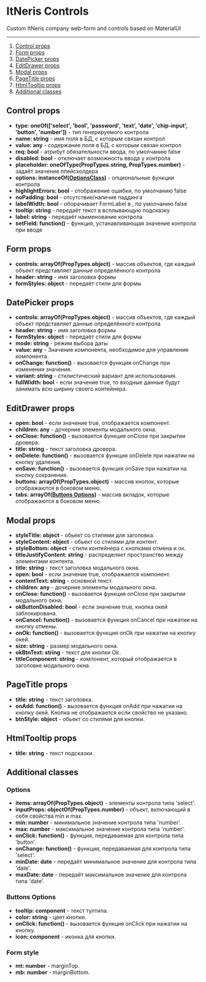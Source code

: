 # ItNeris Controls
Custom ItNeris company web-form and controls based on MaterialUI

-----

1. [Control props](https://github.com/itneris/controls/blob/main/README.md#control-props)
2. [Form props](https://github.com/itneris/controls/blob/main/README.md#form-props)
3. [DatePicker props](https://github.com/itneris/controls/blob/main/README.md#datepicker-props)
4. [EditDrawer props](https://github.com/itneris/controls/blob/main/README.md#editdrawer-props)
5. [Modal props](https://github.com/itneris/controls/blob/main/README.md#modal-props)
6. [PageTitle props](https://github.com/itneris/controls/blob/main/README.md#pagetitle-props)
7. [HtmlTooltip props](https://github.com/itneris/controls/blob/main/README.md#htmltooltip-props)
8. [Additional classes](https://github.com/itneris/controls/blob/main/README.md#form-props)

 ## Control props
 - **type: oneOf(['select', 'bool', 'password', 'text', 'date', 'chip-input', 'button', 'number'])** - тип генерируемого контрола
 - **name: string** - имя поля в БД, с которым связан контрол
 - **value: any** - содержание поля в БД, с которым связан контрол
 - **req: bool** - атрибут обязательности ввода, по умолчанию false
 - **disabled: bool** - отключает возможность ввода у контрола
 - **placeholder: oneOfType(PropTypes.string, PropTypes.number)** - задаёт значение плейсхолдера
 - **options: instanceOf([OptionsClass](https://github.com/itneris/controls/blob/main/README.md#options))** - опциональные функции контрола
 - **highlightErrors: bool** - отображение ошибки, по умолчанию false
 - **noPadding: bool** -  отсутствие/наличие паддинга
 - **labelWidth: bool** - оборачивает FormLabel в <Box width="103px">, по умолчанию false
 - **tooltip: string** - передаёт текст в всплывающую подсказку
 - **label: string** - передаёт наименование контрола
 - **setField: function()** - функция, устанавливающая значение контрола при вводе
 
 ## Form props
 - **controls: arrayOf(PropTypes.object)** - массив объектов, где каждый объект представляет данные определённого контрола
 - **header: string** - имя заголовка формы
 - **formStyles: object** - передаёт стили для формы

 ## DatePicker props
 - **controls: arrayOf(PropTypes.object)** - массив объектов, где каждый объект представляет данные определённого контрола
 - **header: string** - имя заголовка формы
 - **formStyles: object** - передаёт стили для формы
 - **mode: string** - режим выбора даты
 - **value: any** - Значение компонента, необходимое для управления компонента.
 - **onChange: function()** - вызовается функция onChange при изменении значения.
 - **variant: string** - стилистический вариант для использования.
 - **fullWidth: bool** - если значение true, то входные данные будут занимать всю ширину своего контейнера.
 
 ## EditDrawer props
 - **open: bool** -  если значение true, отображается компонент.
 - **children: any** - дочерние элементы модального окна.
 - **onClose: function()** - вызовается функция onClose при закрытии дровера. 
 - **title: string** - текст заголовка дровера.
 - **onDelete: function()** - вызовается функция onDelete при нажатии на кнопку удаления.
 - **onSave: function()** - вызовается функция onSave при нажатии на кнопку сохранения.
 - **buttons: arrayOf(PropTypes.object)** - массив кнопок, которые отображаются в боковом меню.
 - **tabs: arrayOf([Buttons Options](https://github.com/itneris/controls/blob/main/README.md#buttons-options))** - массив вкладок, которые отображаются в боковом меню.
 
 ## Modal props
 - **styleTitle: object** - обьект со стилями для заголовка.
 - **styleContent: object** - обьект со стилями для контент.
 - **styleBottom: object** - стили контейнера с кнопками отмена и ок.
 - **titleJustifyContent: string** - распределяет пространство между элементами контента.
 - **title: string** - текст заголовка модального окна.
 - **open: bool** - если значение true, отображается компонент.
 - **contentText: string** - основной текст.
 - **children: any** - дочерние элементы модального окна.
 - **onClose: function()** - вызовается функция onClose при закрытии модального окна.
 - **okButtonDisabled: bool** - если значение true, кнопка окей заблокирована.
 - **onCancel: function()** - вызовается функция onCancel при нажатии на кнопку отмены.
 - **onOk: function()** - вызовается функция onOk при нажатии на кнопку окей.
 - **size: string** - размер модального окна.
 - **okBtnText: string** - текст для кнопки Ok.
 - **titleComponent: string** - компонент, который отображается в заголовке модального окна.

 ## PageTitle props
 - **title: string** - текст заголовка.
 - **onAdd: function()** - вызовается функция onAdd при нажатии на кнопку окей.  Кнопка не отображается если свойство не указано.
 - **btnStyle: object** - обьект со стилями для кнопки.

 ## HtmlTooltip props
 - **title: string** - текст подсказки.

 ## Additional classes
  ### Options
  - **items: arrayOf(PropTypes.object)** - элементы контрола типа 'select'.
  - **inputProps: objectOf(PropTypes.number)** - объект, включающий в себя свойства min и max.
  - **min: number** - минимальное значение контрола типа 'number'.
  - **max: number** - максимальное значение контрола типа 'number'.
  - **onClick: function()** - функция, передаваемая для контрола типа 'button'.
  - **onChange: function()** - функция, передаваемая для контрола типа 'select'.
  - **minDate: date** - передаёт минимальное значение для контрола типа 'date'.
  - **maxDate: date** - передаёт максимальное значение для контрола типа 'date'.

  ### Buttons Options
  - **tooltip: component** - текст тултипа.
  - **color: string** - цвет кнопки.
  - **onClick: function()** - вызовается функция onClick при нажатии на кнопку.
  - **icon: component** - иконка для кнопки.
 
  ### Form style
  - **mt: number** - marginTop.
  - **mb: number** - marginBottom.

